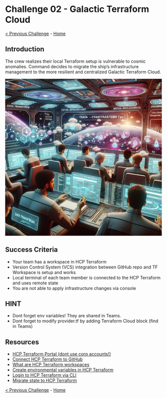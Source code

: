 # Challenge 02 - Galactic Terraform Cloud

[< Previous Challenge](Challenge-01.md) - [Home](../README.md)

## Introduction

The crew realizes their local Terraform setup is vulnerable to cosmic anomalies. Command decides to migrate the ship’s infrastructure management to the more resilient and centralized Galactic Terraform Cloud.

<img src="images/crew-cloud.png" width="512"/>

## Success Criteria

- Your team has a workspace in HCP Terraform
- Version Control System (VCS) integration between GitHub repo and TF Workspace is setup and works
- Local terminal of each team member is connected to the HCP Terraform and uses remote state
- You are not able to apply infrastructure changes via console

## HINT

- Dont forget env variables! They are shared in Teams.
- Dont forget to modify provider.tf by adding Terraform Cloud block (find in Teams)


##  Resources

- [HCP Terraform Portal (dont use corp accounts!)](https://app.terraform.io)
- [Connect HCP Terraform to GitHub](https://developer.hashicorp.com/terraform/cloud-docs/vcs/github-app#using-github-repositories)
- [What are HCP Terraform workspaces](https://developer.hashicorp.com/terraform/cloud-docs/workspaces)
- [Create environmental variables in HCP Terraform](https://developer.hashicorp.com/terraform/tutorials/cloud-get-started/cloud-create-variable-set)
- [Login to HCP Terraform via CLI](https://developer.hashicorp.com/terraform/tutorials/cloud-get-started/cloud-login)
- [Migrate state to HCP Terraform](https://developer.hashicorp.com/terraform/tutorials/cloud/cloud-migrate)

[< Previous Challenge](Challenge-01.md) - [Home](../README.md) 